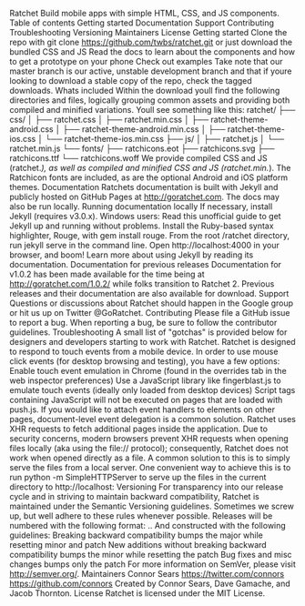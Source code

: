 Ratchet Build mobile apps with simple HTML, CSS, and JS components. Table of contents Getting started Documentation Support Contributing Troubleshooting Versioning Maintainers License Getting started Clone the repo with git clone https://github.com/twbs/ratchet.git or just download the bundled CSS and JS Read the docs to learn about the components and how to get a prototype on your phone Check out examples Take note that our master branch is our active, unstable development branch and that if youre looking to download a stable copy of the repo, check the tagged downloads. Whats included Within the download youll find the following directories and files, logically grouping common assets and providing both compiled and minified variations. Youll see something like this: ratchet/ ├── css/ │ ├── ratchet.css │ ├── ratchet.min.css │ ├── ratchet-theme-android.css │ ├── ratchet-theme-android.min.css │ ├── ratchet-theme-ios.css │ └── ratchet-theme-ios.min.css ├── js/ │ ├── ratchet.js │ └── ratchet.min.js └── fonts/ ├── ratchicons.eot ├── ratchicons.svg ├── ratchicons.ttf └── ratchicons.woff We provide compiled CSS and JS (ratchet.*), as well as compiled and minified CSS and JS (ratchet.min.*). The Ratchicon fonts are included, as are the optional Android and iOS platform themes. Documentation Ratchets documentation is built with Jekyll and publicly hosted on GitHub Pages at http://goratchet.com. The docs may also be run locally. Running documentation locally If necessary, install Jekyll (requires v3.0.x). Windows users: Read this unofficial guide to get Jekyll up and running without problems. Install the Ruby-based syntax highlighter, Rouge, with gem install rouge. From the root /ratchet directory, run jekyll serve in the command line. Open http://localhost:4000 in your browser, and boom! Learn more about using Jekyll by reading its documentation. Documentation for previous releases Documentation for v1.0.2 has been made available for the time being at http://goratchet.com/1.0.2/ while folks transition to Ratchet 2. Previous releases and their documentation are also available for download. Support Questions or discussions about Ratchet should happen in the Google group or hit us up on Twitter @GoRatchet. Contributing Please file a GitHub issue to report a bug. When reporting a bug, be sure to follow the contributor guidelines. Troubleshooting A small list of "gotchas" is provided below for designers and developers starting to work with Ratchet. Ratchet is designed to respond to touch events from a mobile device. In order to use mouse click events (for desktop browsing and testing), you have a few options: Enable touch event emulation in Chrome (found in the overrides tab in the web inspector preferences) Use a JavaScript library like fingerblast.js to emulate touch events (ideally only loaded from desktop devices) Script tags containing JavaScript will not be executed on pages that are loaded with push.js. If you would like to attach event handlers to elements on other pages, document-level event delegation is a common solution. Ratchet uses XHR requests to fetch additional pages inside the application. Due to security concerns, modern browsers prevent XHR requests when opening files locally (aka using the file:// protocol); consequently, Ratchet does not work when opened directly as a file. A common solution to this is to simply serve the files from a local server. One convenient way to achieve this is to run python -m SimpleHTTPServer <port> to serve up the files in the current directory to http://localhost:<port> Versioning For transparency into our release cycle and in striving to maintain backward compatibility, Ratchet is maintained under the Semantic Versioning guidelines. Sometimes we screw up, but well adhere to these rules whenever possible. Releases will be numbered with the following format: <major>.<minor>.<patch> And constructed with the following guidelines: Breaking backward compatibility bumps the major while resetting minor and patch New additions without breaking backward compatibility bumps the minor while resetting the patch Bug fixes and misc changes bumps only the patch For more information on SemVer, please visit http://semver.org/. Maintainers Connor Sears https://twitter.com/connors https://github.com/connors Created by Connor Sears, Dave Gamache, and Jacob Thornton. License Ratchet is licensed under the MIT License.